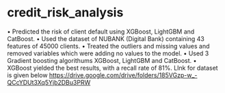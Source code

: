 # credit_risk_analysis
•	Predicted the risk of client default using XGBoost, LightGBM and CatBoost.
•	Used the dataset of NUBANK (Digital Bank) containing 43 features of 45000 clients.
•	Treated the outliers and missing values and removed variables which were adding no values to the model.
•	Used 3 Gradient boosting algorithums XGBoost, LightGBM and CatBoost.
•	XGBoost yielded the best results, with a recall rate of 81%.
LInk for dataset is given below
https://drive.google.com/drive/folders/185VGzp-w_-QCcYDUt3Xq5Yjb2DBu3PRW

